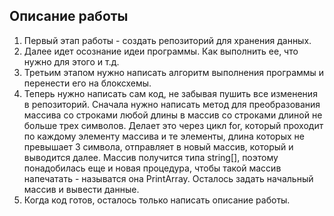 ## Описание работы
1. Первый этап работы - создать репозиторий для хранения данных.
2. Далее идет осознание идеи программы. Как выполнить ее, что нужно для этого и т.д.
3. Третьим этапом нужно написать алгоритм выполнения программы и перенести его на блоксхемы.
4. Теперь нужно написать сам код, не забывая пушить все изменения в репозиторий. Сначала нужно написать метод для преобразования массива со строками любой длины в массив со строками длиной не больше трех символов. Делает это через цикл for, который проходит по каждому элементу массива и те элементы, длина которых не превышает 3 символа, отправляет в новый массив, который и выводится далее. Массив получится типа string[], поэтому понадобилась еще и новая процедура, чтобы такой массив напечатать - называтся она PrintArray. Осталось задать начальный массив и вывести данные.
5. Когда код готов, осталось только написать описание работы.
